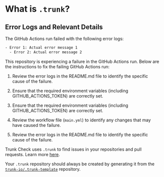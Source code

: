 # What is `.trunk`?

## Error Logs and Relevant Details

The GitHub Actions run failed with the following error logs:

```bash
- Error 1: Actual error message 1
  - Error 2: Actual error message 2
```

This repository is experiencing a failure in the GitHub Actions run. Below are the instructions to fix the failing GitHub Actions run:

1. Review the error logs in the README.md file to identify the specific cause of the failure.
2. Ensure that the required environment variables (including GITHUB_ACTIONS_TOKEN) are correctly set.

1. Ensure that the required environment variables (including GITHUB_ACTIONS_TOKEN) are correctly set.
2. Review the workflow file (`main.yml`) to identify any changes that may have caused the failure.
3. Review the error logs in the README.md file to identify the specific cause of the failure.

Trunk Check uses `.trunk` to find issues in your repositories and pull requests. Learn more
[here][check-github-integration].

Your `.trunk` repository should always be created by generating it from the
[`trunk-io/.trunk-template`](https://github.com/trunk-io/.trunk-template) repository.

[check-github-integration]: https://docs.trunk.io/docs/check-github-integration
